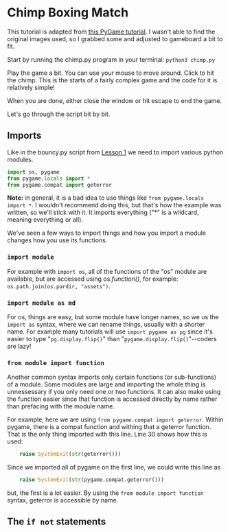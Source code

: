 # Chimp Boxing Match

This tutorial is adapted from [this PyGame tutorial](https://www.pygame.org/docs/tut/ChimpLineByLine.html). I wasn't able to find the original images used, so I grabbed some and adjusted to gameboard a bit to fit.

Start by running the chimp.py program in your terminal: `python3 chimp.py`

Play the game a bit. You can use your mouse to move around. Click to hit the chimp. This is the starts of a fairly complex game and the code for it is relatively simple!

When you are done, either close the window or hit escape to end the game.

Let's go through the script bit by bit.

## Imports
Like in the bouncy.py script from [Lesson 1](../Lesson_1_BouncyBall/bouncy.py) we need to import various python modules.

```python
import os, pygame
from pygame.locals import *
from pygame.compat import geterror
```
**Note:** in general, it is a bad idea to use things like `from pygame.locals import *`. I wouldn't recommend doing this, but that's how the example was written, so we'll stick with it. It imports everything ("*" is a wildcard, meaning everything or all). 

We've seen a few ways to import things and how you import a module changes how you use its functions.

### `import module`
For example with `import os`, all of the functions of the "os" module are available, but are accessed using os.*function()*, for example: `os.path.join(os.pardir, "assets")`. 

### `import module as md`
For os, things are easy, but some module have longer names, so we us the `import as` syntax, where we can rename things, usually with a shorter name. For example many tutorials will use `import pygame as pg` since it's easier to type "`pg.display.flip()`" than "`pygame.display.flip()`"--coders are lazy!

### `from module import function`
Another common syntax imports only certain functions (or sub-functions) of a module. Some modules are large and importing the whole thing is unnessessary if you only need one or two functions. It can also make using the function easier since that function is accessed directly by name rather than prefacing with the module name.

For example, here we are using `from pygame.compat import geterror`. Within pygame, there is a compat function and withing that a geterror function. That is the only thing imported with this line. Line 30 shows how this is used:
```python
    raise SystemExit(str(geterror()))
 ```

 Since we imported all of pygame on the first line, we could write this line as
```python
    raise SystemExit(str(pygame.compat.geterror()))
```
but, the first is a lot easier. By using the `from module import function` syntax, geterror is accessible by name.  

## The `if not` statements
